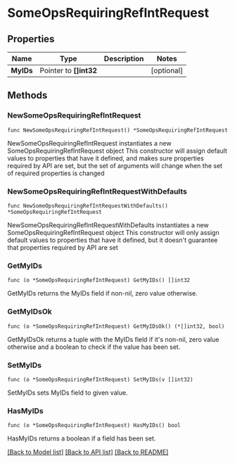 # SomeOpsRequiringRefIntRequest

## Properties

Name | Type | Description | Notes
------------ | ------------- | ------------- | -------------
**MyIDs** | Pointer to **[]int32** |  | [optional] 

## Methods

### NewSomeOpsRequiringRefIntRequest

`func NewSomeOpsRequiringRefIntRequest() *SomeOpsRequiringRefIntRequest`

NewSomeOpsRequiringRefIntRequest instantiates a new SomeOpsRequiringRefIntRequest object
This constructor will assign default values to properties that have it defined,
and makes sure properties required by API are set, but the set of arguments
will change when the set of required properties is changed

### NewSomeOpsRequiringRefIntRequestWithDefaults

`func NewSomeOpsRequiringRefIntRequestWithDefaults() *SomeOpsRequiringRefIntRequest`

NewSomeOpsRequiringRefIntRequestWithDefaults instantiates a new SomeOpsRequiringRefIntRequest object
This constructor will only assign default values to properties that have it defined,
but it doesn't guarantee that properties required by API are set

### GetMyIDs

`func (o *SomeOpsRequiringRefIntRequest) GetMyIDs() []int32`

GetMyIDs returns the MyIDs field if non-nil, zero value otherwise.

### GetMyIDsOk

`func (o *SomeOpsRequiringRefIntRequest) GetMyIDsOk() (*[]int32, bool)`

GetMyIDsOk returns a tuple with the MyIDs field if it's non-nil, zero value otherwise
and a boolean to check if the value has been set.

### SetMyIDs

`func (o *SomeOpsRequiringRefIntRequest) SetMyIDs(v []int32)`

SetMyIDs sets MyIDs field to given value.

### HasMyIDs

`func (o *SomeOpsRequiringRefIntRequest) HasMyIDs() bool`

HasMyIDs returns a boolean if a field has been set.


[[Back to Model list]](../README.md#documentation-for-models) [[Back to API list]](../README.md#documentation-for-api-endpoints) [[Back to README]](../README.md)


